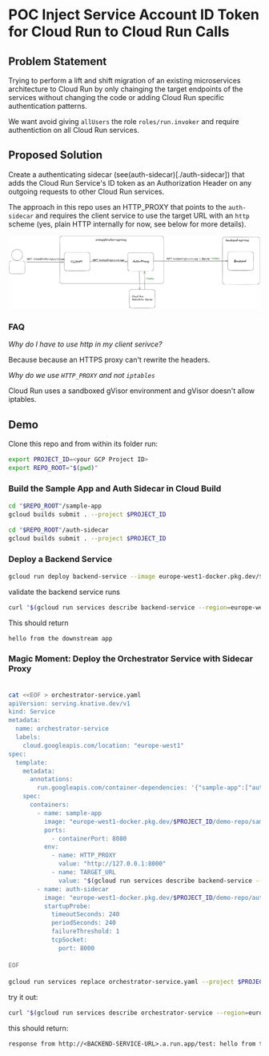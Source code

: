 # POC Inject Service Account ID Token for Cloud Run to Cloud Run Calls

## Problem Statement

Trying to perform a lift and shift migration of an existing microservices architecture to Cloud Run by only chainging the 
target endpoints of the services without changing the code or adding Cloud Run specific authentication patterns.

We want avoid giving `allUsers` the role `roles/run.invoker` and require authentiction on all Cloud Run services.

## Proposed Solution

Create a authenticating sidecar (see(auth-sidecar)[./auth-sidecar]) that adds the Cloud Run Service's ID token as an Authorization Header on any outgoing requests to other Cloud Run services.

The approach in this repo uses an HTTP_PROXY that points to the `auth-sidecar` and requires the client service to use the target URL with an `http` scheme (yes, plain HTTP internally for now, see below for more details).

![Archtecture Sketch](./img/sketch.png)

### FAQ

*Why do I have to use http in my client serivce?*

Because because an HTTPS proxy can't rewrite the headers.

*Why do we use `HTTP_PROXY` and not `iptables`*

Cloud Run uses a sandboxed gVisor environment and gVisor doesn't allow iptables.

## Demo

Clone this repo and from within its folder run:

```sh
export PROJECT_ID=<your GCP Project ID>
export REPO_ROOT="$(pwd)"
```

### Build the Sample App and Auth Sidecar in Cloud Build

```sh
cd "$REPO_ROOT"/sample-app
gcloud builds submit . --project $PROJECT_ID
```

```sh
cd "$REPO_ROOT"/auth-sidecar
gcloud builds submit . --project $PROJECT_ID
```

### Deploy a Backend Service

```sh
gcloud run deploy backend-service --image europe-west1-docker.pkg.dev/$PROJECT_ID/demo-repo/sample-app --region europe-west1 --no-allow-unauthenticated --project $PROJECT_ID
```

validate the backend service runs

```sh
curl "$(gcloud run services describe backend-service --region=europe-west1 --project=$PROJECT_ID --format="value(status.url)")/test" -H "Authorization: Bearer $(gcloud auth print-identity-token)"
```

This should return

```txt
hello from the downstream app
```

### Magic Moment: Deploy the Orchestrator Service with Sidecar Proxy

```sh

cat <<EOF > orchestrator-service.yaml
apiVersion: serving.knative.dev/v1
kind: Service
metadata:
  name: orchestrator-service
  labels:
    cloud.googleapis.com/location: "europe-west1"
spec:
  template:
    metadata:
      annotations:
        run.googleapis.com/container-dependencies: '{"sample-app":["auth-sidecar"]}'
    spec:
      containers:
        - name: sample-app
          image: "europe-west1-docker.pkg.dev/$PROJECT_ID/demo-repo/sample-app:latest"
          ports:
            - containerPort: 8080
          env:
            - name: HTTP_PROXY
              value: "http://127.0.0.1:8000"
            - name: TARGET_URL
              value: "$(gcloud run services describe backend-service --region=europe-west1 --project=$PROJECT_ID --format="value(status.url)" | awk '{gsub("https", "http"); print}')/test"
        - name: auth-sidecar
          image: "europe-west1-docker.pkg.dev/$PROJECT_ID/demo-repo/auth-sidecar:latest"
          startupProbe:
            timeoutSeconds: 240
            periodSeconds: 240
            failureThreshold: 1
            tcpSocket:
              port: 8000

EOF

gcloud run services replace orchestrator-service.yaml --project $PROJECT_ID
```

try it out: 

```sh
curl "$(gcloud run services describe orchestrator-service --region=europe-west1 --project=$PROJECT_ID --format="value(status.url)")/test" -H "Authorization: Bearer $(gcloud auth print-identity-token)"
```

this should return:

```txt
response from http://<BACKEND-SERVICE-URL>.a.run.app/test: hello from the downstream app
```
